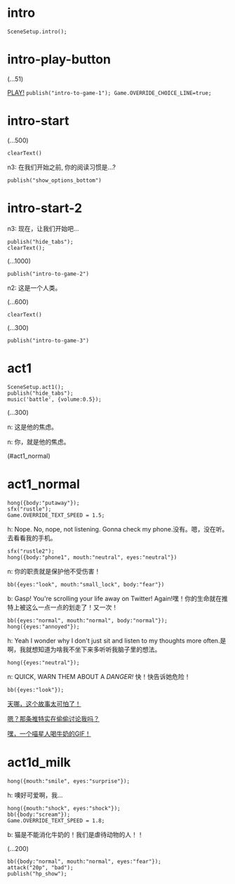 # intro

`SceneSetup.intro();`

# intro-play-button

(...51)

[PLAY!](#intro-start) `publish("intro-to-game-1"); Game.OVERRIDE_CHOICE_LINE=true;`

# intro-start

(...500)

`clearText()`

n3: 在我们开始之前, 你的阅读习惯是...?

`publish("show_options_bottom")`

# intro-start-2

n3: 现在，让我们开始吧...

```
publish("hide_tabs");
clearText();
```

(...1000)

`publish("intro-to-game-2")`

n2: 这是一个人类。

(...600)

`clearText()`

(...300)

`publish("intro-to-game-3")`

# act1

```
SceneSetup.act1();
publish("hide_tabs");
music('battle', {volume:0.5});
```

(...300)

n: 这是他的焦虑。

n: 你，就是他的焦虑。

(#act1_normal)


# act1_normal

```
hong({body:"putaway"});
sfx("rustle");
Game.OVERRIDE_TEXT_SPEED = 1.5;
```

h: Nope. No, nope, not listening. Gonna check my phone.没有。嗯，没在听。去看看我的手机。

```
sfx("rustle2");
hong({body:"phone1", mouth:"neutral", eyes:"neutral"})
```

n: 你的职责就是保护他不受伤害！

`bb({eyes:"look", mouth:"small_lock", body:"fear"})`

b: Gasp! You're scrolling your life away on Twitter! Again!嘿！你的生命就在推特上被这么一点一点的划走了！又一次！

```
bb({eyes:"normal", mouth:"normal", body:"normal"});
hong({eyes:"annoyed"});
```

h: Yeah I wonder why I don't just sit and listen to my thoughts more often.是啊，我就想知道为啥我不坐下来多听听我脑子里的想法。

`hong({eyes:"neutral"});`

n: QUICK, WARN THEM ABOUT A *DANGER!* 快！快告诉她危险！

```
bb({eyes:"look"});
```

[天哪，这个故事太可怕了！](#act1d_news)

[ 嗯？那条推特实在偷偷讨论我吗？](#act1d_subtweet)

[嘿，一个喵星人喝牛奶的GIF！](#act1d_milk)

# act1d_milk

`hong({mouth:"smile", eyes:"surprise"});`

h: 噢好可爱啊，我...

```
hong({mouth:"shock", eyes:"shock"});
bb({body:"scream"});
Game.OVERRIDE_TEXT_SPEED = 1.8;
```

b: 猫是不能消化牛奶的！我们是虐待动物的人！！

(...200)

```
bb({body:"normal", mouth:"normal", eyes:"fear"});
attack("20p", "bad");
publish("hp_show");
```



